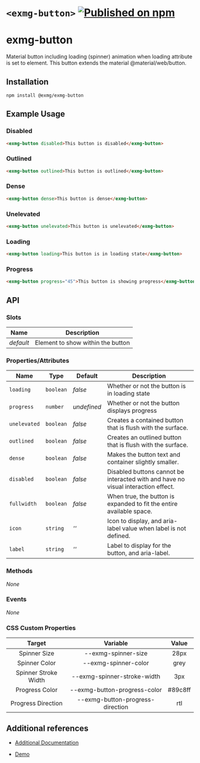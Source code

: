 # `<exmg-button>` [![Published on npm](https://img.shields.io/npm/v/@exmg/exmg-button.svg)](https://www.npmjs.com/package/@exmg/exmg-button)

# exmg-button

Material button including loading (spinner) animation when loading attribute is set to element. This button extends the material @material/web/button.

## Installation

```sh
npm install @exmg/exmg-button
```

## Example Usage

### Disabled

```html
<exmg-button disabled>This button is disabled</exmg-button>
```

### Outlined

```html
<exmg-button outlined>This button is outlined</exmg-button>
```

### Dense

```html
<exmg-button dense>This button is dense</exmg-button>
```

### Unelevated

```html
<exmg-button unelevated>This button is unelevated</exmg-button>
```

### Loading

```html
<exmg-button loading>This button is in loading state</exmg-button>
```

### Progress

```html
<exmg-button progress="45">This button is showing progress</exmg-button>
```

## API

### Slots

| Name      | Description                       |
| --------- | --------------------------------- |
| _default_ | Element to show within the button |

### Properties/Attributes

| Name         | Type      | Default     | Description                                                                       |
| ------------ | --------- | ----------- | --------------------------------------------------------------------------------- |
| `loading`    | `boolean` | _false_     | Whether or not the button is in loading state                                     |
| `progress`   | `number`  | _undefined_ | Whether or not the button displays progress                                       |
| `unelevated` | `boolean` | _false_     | Creates a contained button that is flush with the surface.                        |
| `outlined`   | `boolean` | _false_     | Creates an outlined button that is flush with the surface.                        |
| `dense`      | `boolean` | _false_     | Makes the button text and container slightly smaller.                             |
| `disabled`   | `boolean` | _false_     | Disabled buttons cannot be interacted with and have no visual interaction effect. |
| `fullwidth`  | `boolean` | _false_     | When true, the button is expanded to fit the entire available space.              |
| `icon`       | `string`  | _''_        | Icon to display, and aria-label value when label is not defined.                  |
| `label`      | `string`  | _''_        | Label to display for the button, and aria-label.                                  |

### Methods

_None_

### Events

_None_

### CSS Custom Properties

|        Target        |             Variable             |  Value  |
| :------------------: | :------------------------------: | :-----: |
|     Spinner Size     |       --exmg-spinner-size        |  28px   |
|    Spinner Color     |       --exmg-spinner-color       |  grey   |
| Spinner Stroke Width |   --exmg-spinner-stroke-width    |   3px   |
|    Progress Color    |   --exmg-button-progress-color   | #89c8ff |
|  Progress Direction  | --exmg-button-progress-direction |   rtl   |

## Additional references

- [Additional Documentation](https://exmg.github.io/exmachina-web-components/ExmgButton.html)

- [Demo](https://exmg.github.io/exmachina-web-components/demo/?el=exmg-button)
